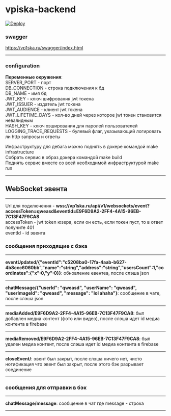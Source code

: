 # vpiska-backend
[![Deploy](https://github.com/iamsorryprincess/vpiska-backend-go/workflows/build-deploy/badge.svg)](https://github.com/iamsorryprincess/vpiska-backend-go/actions)
### swagger
https://vp1ska.ru/swagger/index.html
____
### configuration
**Переменные окружения**:</br>
SERVER_PORT - порт</br>
DB_CONNECTION - строка подключения к бд</br>
DB_NAME - имя бд</br>
JWT_KEY - ключ шифрования jwt токена</br>
JWT_ISSUER - издатель jwt токена</br>
JWT_AUDIENCE - клиент jwt токена</br>
JWT_LIFETIME_DAYS - кол-во дней через которое jwt токен становится невалидным</br>
HASH_KEY - ключ хэширования для паролей пользователей</br>
LOGGING_TRACE_REQUESTS - булевый флаг, указывающий логировать ли http запросы и ответы</br>

Инфраструктуру для дебага можно поднять в докере командой make infrastructure</br>
Собрать сервис в образ докера командой make build</br>
Поднять сервис вместе со всей необходимой инфраструктурой make run</br>
____

## WebSocket эвента
____

Url для подключения - **wss://vp1ska.ru/api/v1/websockets/event?accessToken=qweasd&eventId=E9F6D9A2-2FF4-4A15-96EB-7C13F47F9CA8**    
accessToken - jwt token юзера, если он есть, если токен пуст, то в ответ получите 401  
eventId - id эвента    

### сообщения приходящие с бэка
____

**eventUpdated/{"eventId":"c5208ba0-17fa-4aab-b627-4b8ccc6060bb","name":"string","address":"string","usersCount":1,"coordinates":{"x":0,"y":0}}**: 
обновление евентеа, после слэша json
____

**chatMessage/{"userId": "qweasd", "userName": "qweasd", "userImageId": "qweasd", "message": "lol ahaha"}**: 
сообщение в чате, после слэша json
____

**mediaAdded/E9F6D9A2-2FF4-4A15-96EB-7C13F47F9CA8**: 
был добавлен медиа контент (фото или видео), после слэша идет id медиа контента в firebase
____

**mediaRemoved/E9F6D9A2-2FF4-4A15-96EB-7C13F47F9CA8**: 
был удален медиа контент, после слэша идет id медиа контента в firebase
____

**closeEvent/**: 
эвент был закрыт, после слэша ничего нет, чисто нотификация что эвент был закрыт, после этого бэк разрывает соединение
____

### сообщения для отправки в бэк
____

**chatMessage/message**: 
сообщение в чат где message - строка
____
